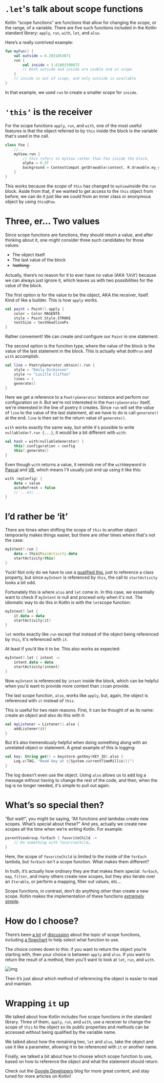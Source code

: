 # `.let`'s talk about scope functions

Kotlin “scope functions” are functions that allow for changing the *scope*, or the range, of a variable. There are five such functions included in the Kotlin standard library: `apply`, `run`, `with`, `let`, and `also`.

Here’s a really contrived example:

```kotlin
fun myFun() {
    val outside = 6.2831853071
    run {
        val inside = 1.61803398875
        // Both outside and inside are usable and in scope
    }
    // inside is out of scope, and only outside is available
}
```

In that example, we used `run` to create a smaller *scope* for `inside`.

# `'this’` is the receiver

For the scope functions `apply`, `run`, and `with`, one of the most useful features is that the object referred to by `this` inside the block is the variable that's used in the call.

```kotlin
class Foo {
    //...
    myView.run {
        // this refers to myView rather than Foo inside the block.
        alpha = 0.5f
        background = ContextCompat.getDrawable(context, R.drawable.my_drawable)
    }
}
```

This works because the *scope* of `this` has changed to `myView`inside the `run` block. Aside from that, if we wanted to get access to the `this` object from before, we can do it just like we could from an inner class or anonymous object by using `this@Foo`.

# Three, er… Two values

Since scope functions are functions, they should return a value, and after thinking about it, one might consider three such candidates for those values:

- The object itself
- The last value of the block
- N̶o̶t̶h̶i̶n̶g̶

Actually, there’s no reason for it to ever have *no* value (AKA ‘Unit’) because we can always just ignore it, which leaves us with two possibilities for the value of the block.

The first option is for the value to be the object, AKA the receiver, itself. Kind of like a builder. This is how `apply` works.

```kotlin
val paint = Paint().apply {
    color = Color.MAGENTA
    style = Paint.Style.STROKE
    textSize = textHeadlinePx
}
```

Rather convenient! We can create *and* configure our `Paint` in one statement.

The second option is the function type, where the value of the block is the value of the last statement in the block. This is actually what *both*`run` and `with` accomplish.

```kotlin
val line = PoetryGenerator.obtain().run {
    style = "Emily Dickinson"
    style += "Lucille Clifton"
    lines = 1
    generate()
}
```

Here we get a reference to a `PoetryGenerator` instance and perform our configuration on it. But we're not interested in the `PoetryGenerator` itself, we're interested in the line of poetry it creates. Since `run` will set the value of `line` to the value of the last statement, all we have to do is call `generate()` at the end. `line` is then set to the return value of `generate()`.

`with` works exactly the same way, but while it's possible to write `nullableVar?.run {...}`, it would be a bit different with `with`:

```kotlin
val hash = with(nullableGenerator) {
    this?.configuration = config
    this?.generate()
}
```

Even though `with` returns a value, it reminds me of the `with`keyword in [Pascal](https://www.pascal-programming.info/lesson11.php#with) and [VB](https://docs.microsoft.com/en-us/dotnet/visual-basic/language-reference/statements/with-end-with-statement#example), which means I'll usually just end up using it like this:

```kotlin
with (myConfig) {
    data = value
    autoRefresh = false
    // ...etc...
}
```

# I’d rather be ‘it’

There are times when shifting the scope of `this` to another object temporarily makes things easier, but there are other times where that's not the case:

```kotlin
myIntent?.run { 
    data = this@MainActivity.data
    startActivity(this)
}
```

Yuck! Not only do we have to use a [qualified this](https://kotlinlang.org/docs/reference/this-expressions.html#qualified), just to reference a class property, but since `myIntent` is referenced by `this`, the call to `startActivity` looks a bit odd.

Fortunately this is where `also` and `let` come in. In this case, we essentially want to check if `myIntent` is null and proceed only when it's not. The idiomatic way to do this in Kotlin is with the `let`scope function:

```kotlin
myIntent?.let {
    it.data = data
    startActivity(it)
}
```

`let` works exactly like `run` except that instead of the object being referenced by `this`, it's referenced with `it`.

At least if you’d like it to be. This also works as expected:

```kotlin
myIntent?.let { intent ->
    intent.data = data
    startActivity(intent)
}
```

Now `myIntent` is referenced by `intent` inside the block, which can be helpful when you'd want to provide more context than `it`can provide.

The last scope function, `also`, works like `apply`, but, again, the object is referenced with `it` instead of `this`.

This is useful for two main reasons. First, it can be thought of as its name: create an object and also do this with it:

```kotlin
val myListener = Listener().also {
    addListener(it)
}
```

But it’s also tremendously helpful when doing something along with an unrelated object or statement. A great example of this is logging:

```kotlin
val key: String get() = keystore.getKey(KEY_ID).also {
    Log.v(TAG, "Read key at ${System.currentTimeMillis()}")
}
```

The log doesn’t even use the object. Using `also` allows us to add log a message without having to change the rest of the code, and then, when the log is no longer needed, it's simple to pull out again.

# What’s so special then?

“But wait!”, you might be saying, “All functions and lambdas create new scopes. What’s special about these?” And yes, actually we create new scopes all the time when we’re writing Kotlin. For example:

```kotlin
parentViewGroup.forEach { favoriteChild ->
    // Do something with favoriteChild…
}
```

Here, the scope of `favoriteChild` is limited to the inside of the `forEach` lambda, but `forEach` isn't a scope function. What makes them different?

In truth, it’s actually how ordinary they are that makes them special. `forEach`, `map`, `filter`, and many others create new scopes, but they also iterate over an `Iterable`, or perform a mapping, filter out values, etc…

Scope functions, in contrast, don’t do anything other than create a new scope. Kotlin makes the implementation of these functions [extremely simple](https://github.com/JetBrains/kotlin/blob/1.1.0/libraries/stdlib/src/kotlin/util/Standard.kt).

# How do I choose?

There’s been [a lot](https://medium.com/@elye.project/mastering-kotlin-standard-functions-run-with-let-also-and-apply-9cd334b0ef84) of [discussion](https://proandroiddev.com/the-difference-between-kotlins-functions-let-apply-with-run-and-else-ca51a4c696b8) about the topic of scope functions, including [a flowchart](https://cdn-images-1.medium.com/max/1600/1*pLNnrvgvmG6Mdi0Yw3mdPQ.png) to help select what function to use.

The choice comes down to this: if you want to return the object you’re starting with, then your choice is between `apply` and `also`. If you want to return the result of a method, then you'll want to look at `let`, `run`, and `with`.

![img](/home/nes/Pictures/1*UW1WkqmUnbJc1QEGzm59jg.png)

Then it’s just about which method of referencing the object is easier to read and maintain.

# Wrapping `it` up

We talked about how Kotlin includes five scope functions in the standard library. Three of them, `apply`, `run`, and `with`, use a receiver to change the scope of `this` to the object so its public properties and methods can be accessed without being qualified by the variable name.

We talked about how the remaining two, `let` and `also`, take the object and use it like a parameter, allowing it to be referenced with `it` or another name.

Finally, we talked a bit about how to choose which scope function to use, based on how to reference the object and what the statement should return.

Check out the [Google Developers](https://medium.com/google-developers) blog for more great content, and stay tuned for more articles on Kotlin!
